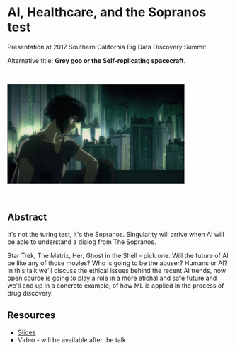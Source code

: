 <meta property="og:title" content="AI, Healthcare, and the Sopranos test" />
<meta property="og:image" content="ghost.jpg" />

# AI, Healthcare, and the Sopranos test

Presentation at 2017 Southern California Big Data Discovery Summit.

Alternative title: **Grey goo or the Self-replicating spacecraft**.

<br/>

![AI in Healthcare](ghost.jpg)

<br/>


## Abstract

It's not the turing test, it's the Sopranos. Singularity will arrive when AI will be able to understand a dialog from The Sopranos.

Star Trek, The Matrix, Her, Ghost in the Shell - pick one. Will the future of AI be like any of those movies? Who is going to be the abuser? Humans or AI?
In this talk we'll discuss the ethical issues behind the recent AI trends, how open source is going to play a role in a more etichal and safe future and we'll end up in a concrete example, of how ML is applied in the process of drug discovery.

## Resources

* [Slides](https://github.com/oren/ai-healthcare-talk/blob/master/README.md)
* Video - will be available after the talk
